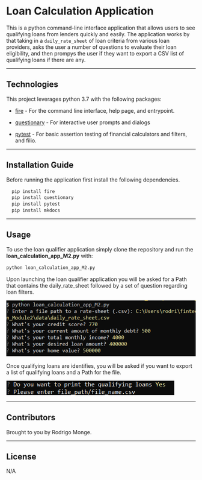 # Loan Calculation Application

This is a python command-line interface application that allows users to see qualifying loans from lenders quickly and easily. The application works by that taking in a `daily_rate_sheet` of loan criteria from various loan providers, asks the user a number of questions to evaluate their loan eligibility, and then prompys the user if they want to export a CSV list of qualifying loans if there are any.

---

## Technologies

This project leverages python 3.7 with the following packages:

* [fire](https://github.com/google/python-fire) - For the command line interface, help page, and entrypoint.

* [questionary](https://github.com/tmbo/questionary) - For interactive user prompts and dialogs

* [pytest](https://docs.pytest.org/en/stable/) - For basic assertion testing of financial calculators and filters, and filio.


---

## Installation Guide

Before running the application first install the following dependencies.

```python
  pip install fire
  pip install questionary
  pip install pytest
  pip install mkdocs
```

---

## Usage

To use the loan qualifier application simply clone the repository and run the **loan_calculation_app_M2.py** with:

```python
python loan_calculation_app_M2.py
```

Upon launching the loan qualifier application you will be asked for a Path that contains the daily_rate_sheet followed by a set of question regarding loan filters.

![Loan Qualifier Prompts](Images/prompt_example.png)

Once qualifying loans are identifies, you will be asked if you want to export a list of qualifying loans and a Path for the file.

![Qualifying Loans Prompts](Images/qualifying_loans_prompts.png)

---

## Contributors

Brought to you by Rodrigo Monge.

---

## License

N/A
